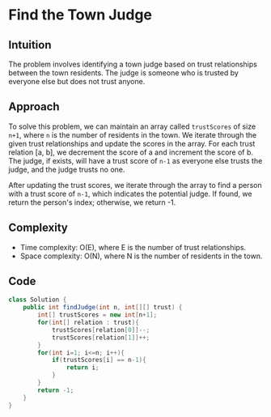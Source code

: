 # Find the Town Judge

## Intuition
The problem involves identifying a town judge based on trust relationships between the town residents. The judge is someone who is trusted by everyone else but does not trust anyone.

## Approach
To solve this problem, we can maintain an array called `trustScores` of size `n+1`, where `n` is the number of residents in the town. We iterate through the given trust relationships and update the scores in the array. For each trust relation [a, b], we decrement the score of a and increment the score of b. The judge, if exists, will have a trust score of `n-1` as everyone else trusts the judge, and the judge trusts no one.

After updating the trust scores, we iterate through the array to find a person with a trust score of `n-1`, which indicates the potential judge. If found, we return the person's index; otherwise, we return -1.

## Complexity
- Time complexity: O(E), where E is the number of trust relationships.
- Space complexity: O(N), where N is the number of residents in the town.

## Code
```java
class Solution {
    public int findJudge(int n, int[][] trust) {
        int[] trustScores = new int[n+1];
        for(int[] relation : trust){
            trustScores[relation[0]]--;
            trustScores[relation[1]]++;
        }
        for(int i=1; i<=n; i++){
            if(trustScores[i] == n-1){
                return i;
            }
        }
        return -1;
    }
}
